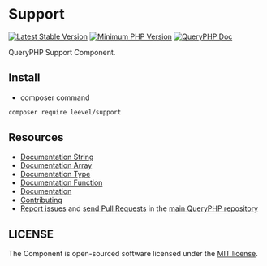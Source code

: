 Support
=================

[![Latest Stable Version](http://img.shields.io/packagist/v/leevel/support.svg)](https://packagist.org/packages/leevel/support)
<a href="https://php.net"><img src="https://img.shields.io/badge/php-%3E%3D%208.0.0-8892BF.svg" alt="Minimum PHP Version"></a>
[![QueryPHP Doc](https://img.shields.io/badge/docs-passing-green.svg?maxAge=2592000)](https://www.queryphp.com/docs/)

QueryPHP Support Component.

## Install

- composer command

```bash
composer require leevel/support
```

Resources
---------

  * [Documentation String](https://www.queryphp.com/docs/component/support/str.html)
  * [Documentation Array](https://www.queryphp.com/docs/component/support/arr.html)
  * [Documentation Type](https://www.queryphp.com/docs/component/support/type.html)
  * [Documentation Function](https://www.queryphp.com/docs/architecture/fn.html)
  * [Documentation](https://www.queryphp.com/docs/component/support/str.html)
  * [Contributing](https://www.queryphp.com/docs/developer/)
  * [Report issues](https://github.com/hunzhiwange/framework/issues) and
    [send Pull Requests](https://github.com/hunzhiwange/framework/pulls)
    in the [main QueryPHP repository](https://github.com/hunzhiwange/framework)

## LICENSE

The Component is open-sourced software licensed under the [MIT license](LICENSE).